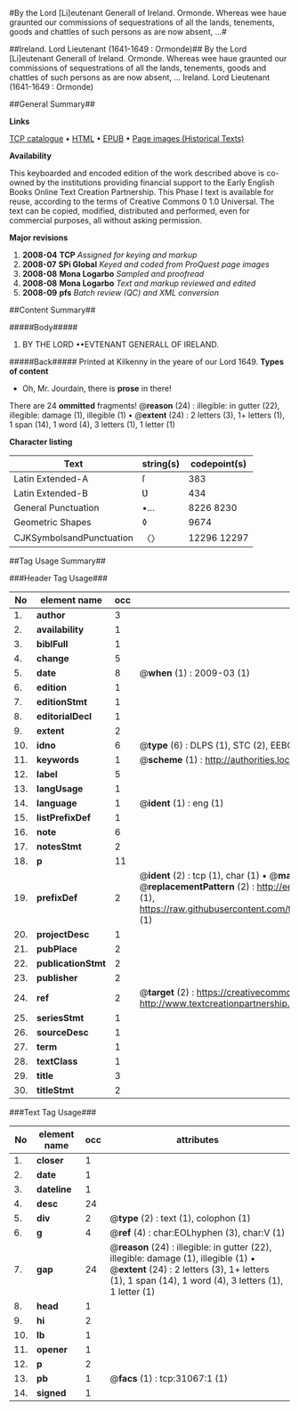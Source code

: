 #By the Lord [Li]eutenant Generall of Ireland. Ormonde. Whereas wee haue graunted our commissions of sequestrations of all the lands, tenements, goods and chattles of such persons as are now absent, ...#

##Ireland. Lord Lieutenant (1641-1649 : Ormonde)##
By the Lord [Li]eutenant Generall of Ireland. Ormonde. Whereas wee haue graunted our commissions of sequestrations of all the lands, tenements, goods and chattles of such persons as are now absent, ...
Ireland. Lord Lieutenant (1641-1649 : Ormonde)

##General Summary##

**Links**

[TCP catalogue](http://www.ota.ox.ac.uk/tcp/)  • 
[HTML](http://tei.it.ox.ac.uk/tcp/Texts-HTML/free/A53/A53446.html)  • 
[EPUB](http://tei.it.ox.ac.uk/tcp/Texts-EPUB/free/A53/A53446.epub) • 
[Page images (Historical Texts)](https://data.historicaltexts.jisc.ac.uk/view?pubId=eebo-99826662e&pageId=eebo-99826662e-31067-1)

**Availability**

This keyboarded and encoded edition of the
	       work described above is co-owned by the institutions
	       providing financial support to the Early English Books
	       Online Text Creation Partnership. This Phase I text is
	       available for reuse, according to the terms of Creative
	       Commons 0 1.0 Universal. The text can be copied,
	       modified, distributed and performed, even for
	       commercial purposes, all without asking permission.

**Major revisions**

1. __2008-04__ __TCP__ *Assigned for keying and markup*
1. __2008-07__ __SPi Global__ *Keyed and coded from ProQuest page images*
1. __2008-08__ __Mona Logarbo__ *Sampled and proofread*
1. __2008-08__ __Mona Logarbo__ *Text and markup reviewed and edited*
1. __2008-09__ __pfs__ *Batch review (QC) and XML conversion*

##Content Summary##

#####Body#####

1. BY THE LORD ••EVTENANT GENERALL OF IRELAND.

#####Back#####
Printed at Kilkenny in the yeare of our Lord 1649.
**Types of content**

  * Oh, Mr. Jourdain, there is **prose** in there!

There are 24 **ommitted** fragments! 
 @__reason__ (24) : illegible: in gutter (22), illegible: damage (1), illegible (1)  •  @__extent__ (24) : 2 letters (3), 1+ letters (1), 1 span (14), 1 word (4), 3 letters (1), 1 letter (1)

**Character listing**


|Text|string(s)|codepoint(s)|
|---|---|---|
|Latin Extended-A|ſ|383|
|Latin Extended-B|Ʋ|434|
|General Punctuation|•…|8226 8230|
|Geometric Shapes|◊|9674|
|CJKSymbolsandPunctuation|〈〉|12296 12297|

##Tag Usage Summary##

###Header Tag Usage###

|No|element name|occ|attributes|
|---|---|---|---|
|1.|__author__|3||
|2.|__availability__|1||
|3.|__biblFull__|1||
|4.|__change__|5||
|5.|__date__|8| @__when__ (1) : 2009-03 (1)|
|6.|__edition__|1||
|7.|__editionStmt__|1||
|8.|__editorialDecl__|1||
|9.|__extent__|2||
|10.|__idno__|6| @__type__ (6) : DLPS (1), STC (2), EEBO-CITATION (1), PROQUEST (1), VID (1)|
|11.|__keywords__|1| @__scheme__ (1) : http://authorities.loc.gov/ (1)|
|12.|__label__|5||
|13.|__langUsage__|1||
|14.|__language__|1| @__ident__ (1) : eng (1)|
|15.|__listPrefixDef__|1||
|16.|__note__|6||
|17.|__notesStmt__|2||
|18.|__p__|11||
|19.|__prefixDef__|2| @__ident__ (2) : tcp (1), char (1)  •  @__matchPattern__ (2) : ([0-9\-]+):([0-9IVX]+) (1), (.+) (1)  •  @__replacementPattern__ (2) : http://eebo.chadwyck.com/downloadtiff?vid=$1&page=$2 (1), https://raw.githubusercontent.com/textcreationpartnership/Texts/master/tcpchars.xml#$1 (1)|
|20.|__projectDesc__|1||
|21.|__pubPlace__|2||
|22.|__publicationStmt__|2||
|23.|__publisher__|2||
|24.|__ref__|2| @__target__ (2) : https://creativecommons.org/publicdomain/zero/1.0/ (1), http://www.textcreationpartnership.org/docs/. (1)|
|25.|__seriesStmt__|1||
|26.|__sourceDesc__|1||
|27.|__term__|1||
|28.|__textClass__|1||
|29.|__title__|3||
|30.|__titleStmt__|2||


###Text Tag Usage###

|No|element name|occ|attributes|
|---|---|---|---|
|1.|__closer__|1||
|2.|__date__|1||
|3.|__dateline__|1||
|4.|__desc__|24||
|5.|__div__|2| @__type__ (2) : text (1), colophon (1)|
|6.|__g__|4| @__ref__ (4) : char:EOLhyphen (3), char:V (1)|
|7.|__gap__|24| @__reason__ (24) : illegible: in gutter (22), illegible: damage (1), illegible (1)  •  @__extent__ (24) : 2 letters (3), 1+ letters (1), 1 span (14), 1 word (4), 3 letters (1), 1 letter (1)|
|8.|__head__|1||
|9.|__hi__|2||
|10.|__lb__|1||
|11.|__opener__|1||
|12.|__p__|2||
|13.|__pb__|1| @__facs__ (1) : tcp:31067:1 (1)|
|14.|__signed__|1||
